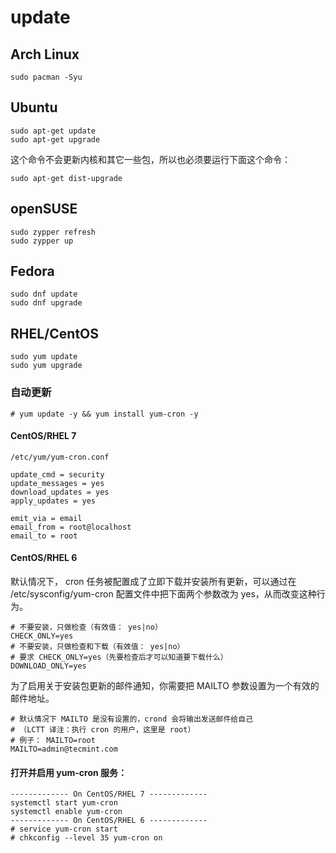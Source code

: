 # update
## Arch Linux

    sudo pacman -Syu

## Ubuntu

    sudo apt-get update
    sudo apt-get upgrade

这个命令不会更新内核和其它一些包，所以也必须要运行下面这个命令：

    sudo apt-get dist-upgrade

## openSUSE

    sudo zypper refresh
    sudo zypper up

## Fedora

    sudo dnf update
    sudo dnf upgrade

## RHEL/CentOS

    sudo yum update
    sudo yum upgrade

### 自动更新

    # yum update -y && yum install yum-cron -y

#### CentOS/RHEL 7

    /etc/yum/yum-cron.conf

    update_cmd = security
    update_messages = yes
    download_updates = yes
    apply_updates = yes

    emit_via = email
    email_from = root@localhost
    email_to = root

#### CentOS/RHEL 6

默认情况下， cron 任务被配置成了立即下载并安装所有更新，可以通过在 /etc/sysconfig/yum-cron 配置文件中把下面两个参数改为 yes，从而改变这种行为。

    # 不要安装，只做检查（有效值： yes|no）
    CHECK_ONLY=yes
    # 不要安装，只做检查和下载（有效值： yes|no）
    # 要求 CHECK_ONLY=yes（先要检查后才可以知道要下载什么）
    DOWNLOAD_ONLY=yes

为了启用关于安装包更新的邮件通知，你需要把 MAILTO 参数设置为一个有效的邮件地址。

    # 默认情况下 MAILTO 是没有设置的，crond 会将输出发送邮件给自己
    # （LCTT 译注：执行 cron 的用户，这里是 root）
    # 例子： MAILTO=root
    MAILTO=admin@tecmint.com

#### 打开并启用 yum-cron 服务：

    ------------- On CentOS/RHEL 7 -------------
    systemctl start yum-cron
    systemctl enable yum-cron
    ------------- On CentOS/RHEL 6 -------------  
    # service yum-cron start
    # chkconfig --level 35 yum-cron on
